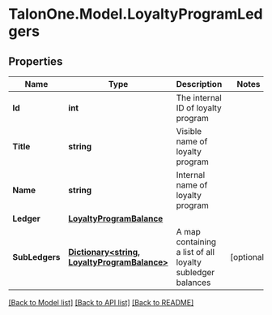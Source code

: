 
# TalonOne.Model.LoyaltyProgramLedgers

## Properties

Name | Type | Description | Notes
------------ | ------------- | ------------- | -------------
**Id** | **int** | The internal ID of loyalty program | 
**Title** | **string** | Visible name of loyalty program | 
**Name** | **string** | Internal name of loyalty program | 
**Ledger** | [**LoyaltyProgramBalance**](LoyaltyProgramBalance.md) |  | 
**SubLedgers** | [**Dictionary&lt;string, LoyaltyProgramBalance&gt;**](LoyaltyProgramBalance.md) | A map containing a list of all loyalty subledger balances | [optional] 

[[Back to Model list]](../README.md#documentation-for-models)
[[Back to API list]](../README.md#documentation-for-api-endpoints)
[[Back to README]](../README.md)

